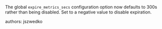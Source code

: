 The global `expire_metrics_secs` configuration option now defaults to 300s rather than being
disabled. Set to a negative value to disable expiration.

authors: jszwedko
